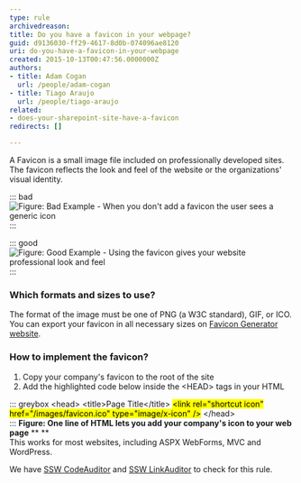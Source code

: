 ```yaml
---
type: rule
archivedreason: 
title: Do you have a favicon in your webpage?
guid: d9136030-ff29-4617-8d0b-074096ae8120
uri: do-you-have-a-favicon-in-your-webpage
created: 2015-10-13T00:47:56.0000000Z
authors:
- title: Adam Cogan
  url: /people/adam-cogan
- title: Tiago Araujo
  url: /people/tiago-araujo
related:
- does-your-sharepoint-site-have-a-favicon
redirects: []

---
```


A Favicon is a small image file included on professionally developed sites. The favicon reflects the look and feel of the website or the organizations' visual identity.

<!--endintro-->


::: bad  
![Figure: Bad Example - When you don't add a favicon the user sees a generic icon](favicon-bad.jpg)  
:::


::: good  
![Figure: Good Example - Using the favicon gives your website professional look and feel](favicon-good.jpg)  
:::

### Which formats and sizes to use?

The format of the image must be one of PNG (a W3C standard), GIF, or ICO. You can export your favicon in all necessary sizes on [Favicon Generator website](https://realfavicongenerator.net/).

### How to implement the favicon?

1. Copy your company's favicon to the root of the site
2. Add the highlighted code below inside the &lt;HEAD&gt; tags in your HTML



::: greybox
&lt;head&gt;
			 &lt;title&gt;Page Title&lt;/title&gt;
<mark>&lt;link rel="shortcut icon" href="/images/favicon.ico" type="image/x-icon" /&gt;</mark>
			 &lt;/head&gt;  
:::
**Figure: One line of HTML lets you add your company's icon to your web page** 
**
**  
This works for most websites, including ASPX WebForms, MVC and WordPress.

We have        [SSW CodeAuditor](https://www.ssw.com.au/ssw/CodeAuditor/) and        [SSW LinkAuditor](https://www.ssw.com.au/ssw/LinkAuditor/) to check for this rule.
